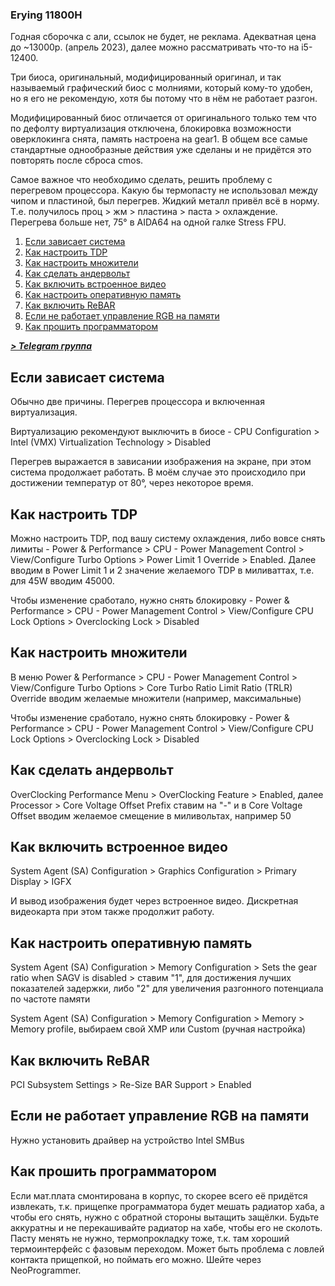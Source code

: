 ### Erying 11800H

Годная сборочка с али, ссылок не будет, не реклама. Адекватная цена до ~13000р. (апрель 2023), далее можно рассматривать что-то на i5-12400.

Три биоса, оригинальный, модифицированный оригинал, и так называемый графический биос с молниями, который кому-то удобен, но я его не рекомендую, хотя бы потому что в нём не работает разгон.

Модифицированный биос отличается от оригинального только тем что по дефолту виртуализация отключена, блокировка возможности оверклокинга снята, память настроена на gear1. В общем все самые стандартные однообразные действия уже сделаны и не придётся это повторять после сброса cmos.

Самое важное что необходимо сделать, решить проблему с перегревом процессора. Какую бы термопасту не использовал между чипом и пластиной, был перегрев. Жидкий металл привёл всё в норму. Т.е. получилось проц > жм > пластина > паста > охлаждение. Перегрева больше нет, 75° в AIDA64 на одной галке Stress FPU.

1. [Если зависает система](#Если-зависает-система)
2. [Как настроить TDP](#Как-настроить-TDP)
3. [Как настроить множители](#Как-настроить-множители)
4. [Как сделать андервольт](#Как-сделать-андервольт)
5. [Как включить встроенное видео](#Как-включить-встроенное-видео)
6. [Как настроить оперативную память](#Как-настроить-оперативную-память)
7. [Как включить ReBAR](#Как-включить-ReBAR)
8. [Если не работает управление RGB на памяти](#Если-не-работает-управление-RGB-на-памяти)
9. [Как прошить программатором](#Как-прошить-программатором)

***[> Telegram группа](https://t.me/russian_xeon_community)***

## Если зависает система

Обычно две причины. Перегрев процессора и включенная виртуализация.

Виртуализацию рекомендуют выключить в биосе - CPU Configuration > Intel (VMX) Virtualization Technology > Disabled

Перегрев выражается в зависании изображения на экране, при этом система продолжает работать. В моём случае это происходило при достижении температур от 80°, через некоторое время.

## Как настроить TDP

Можно настроить TDP, под вашу систему охлаждения, либо вовсе снять лимиты - Power & Performance > CPU - Power Management Control > View/Configure Turbo Options > Power Limit 1 Override > Enabled. Далее вводим в Power Limit 1 и 2 значение желаемого TDP в миливаттах, т.е. для 45W вводим 45000.

Чтобы изменение сработало, нужно снять блокировку - Power & Performance > CPU - Power Management Control > View/Configure CPU Lock Options > Overclocking Lock > Disabled

## Как настроить множители

В меню Power & Performance > CPU - Power Management Control > View/Configure Turbo Options > Core Turbo Ratio Limit Ratio (TRLR) Override вводим желаемые множители (например, максимальные)

Чтобы изменение сработало, нужно снять блокировку - Power & Performance > CPU - Power Management Control > View/Configure CPU Lock Options > Overclocking Lock > Disabled

## Как сделать андервольт

OverClocking Performance Menu > OverClocking Feature > Enabled, далее Processor > Core Voltage Offset Prefix ставим на "-" и в Core Voltage Offset вводим желаемое смещение в миливольтах, например 50

## Как включить встроенное видео

System Agent (SA) Configuration > Graphics Configuration > Primary Display > IGFX

И вывод изображения будет через встроенное видео. Дискретная видеокарта при этом также продолжит работу.

## Как настроить оперативную память

System Agent (SA) Configuration > Memory Configuration > Sets the gear ratio when SAGV is disabled > ставим "1", для достижения лучших показателей задержки, либо "2" для увеличения разгонного потенциала по частоте памяти

System Agent (SA) Configuration > Memory Configuration > Memory > Memory profile, выбираем свой XMP или Custom (ручная настройка)

## Как включить ReBAR

PCI Subsystem Settings > Re-Size BAR Support > Enabled

## Если не работает управление RGB на памяти

Нужно установить драйвер на устройство Intel SMBus

## Как прошить программатором

Если мат.плата смонтирована в корпус, то скорее всего её придётся извлекать, т.к. прищепке программатора будет мешать радиатор хаба, а чтобы его снять, нужно с обратной стороны вытащить защёлки. Будьте аккуратны и не перекашивайте радиатор на хабе, чтобы его не сколоть. Пасту менять не нужно, термопрокладку тоже, т.к. там хороший термоинтерфейс с фазовым переходом. Может быть проблема с ловлей контакта прищепкой, но поймать его можно. Шейте через NeoProgrammer.